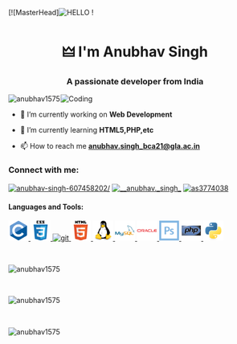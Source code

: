 [![MasterHead]![HELLO !](https://user-images.githubusercontent.com/93158983/166151834-b0f8e037-a07f-4885-8509-7031b5797c9d.gif)

<h1 align="center">🜲 I'm Anubhav Singh</h1>
<h3 align="center">A passionate developer from India</h3>
<img align ="right" alt="Coding" width="400" src="https://camo.githubusercontent.com/cae12fddd9d6982901d82580bdf321d81fb299141098ca1c2d4891870827bf17/68747470733a2f2f6d69726f2e6d656469756d2e636f6d2f6d61782f313336302f302a37513379765349765f7430696f4a2d5a2e676966">

<p align="left"> <img src="https://komarev.com/ghpvc/?username=anubhav1575&label=Profile%20views&color=0e75b6&style=flat" alt="anubhav1575" /> </p>

- 🔭 I’m currently working on **Web Development**

- 🌱 I’m currently learning **HTML5,PHP,etc**

- 📫 How to reach me **anubhav.singh_bca21@gla.ac.in**

<h3 align="left">Connect with me:</h3>
<p align="left">
<a href="https://linkedin.com/in/anubhav-singh-607458202/" target="blank"><img align="center" src="https://raw.githubusercontent.com/rahuldkjain/github-profile-readme-generator/master/src/images/icons/Social/linked-in-alt.svg" alt="anubhav-singh-607458202/" height="30" width="40" /></a>
<a href="https://instagram.com/__anubhav._singh_" target="blank"><img align="center" src="https://raw.githubusercontent.com/rahuldkjain/github-profile-readme-generator/master/src/images/icons/Social/instagram.svg" alt="__anubhav._singh_" height="30" width="40" /></a>
<a href="https://www.hackerrank.com/as3774038" target="blank"><img align="center" src="https://raw.githubusercontent.com/rahuldkjain/github-profile-readme-generator/master/src/images/icons/Social/hackerrank.svg" alt="as3774038" height="30" width="40" /></a>
</p>

<h4 align="left">Languages and Tools:</h4>
<p align="left"> <a href="https://www.cprogramming.com/" target="_blank" rel="noreferrer"> <img src="https://raw.githubusercontent.com/devicons/devicon/master/icons/c/c-original.svg" alt="c" width="40" height="40"/> </a> <a href="https://www.w3schools.com/css/" target="_blank" rel="noreferrer"> <img src="https://raw.githubusercontent.com/devicons/devicon/master/icons/css3/css3-original-wordmark.svg" alt="css3" width="40" height="40"/> </a> <a href="https://git-scm.com/" target="_blank" rel="noreferrer"> <img src="https://www.vectorlogo.zone/logos/git-scm/git-scm-icon.svg" alt="git" width="40" height="40"/> </a> <a href="https://www.w3.org/html/" target="_blank" rel="noreferrer"> <img src="https://raw.githubusercontent.com/devicons/devicon/master/icons/html5/html5-original-wordmark.svg" alt="html5" width="40" height="40"/> </a> <a href="https://www.linux.org/" target="_blank" rel="noreferrer"> <img src="https://raw.githubusercontent.com/devicons/devicon/master/icons/linux/linux-original.svg" alt="linux" width="40" height="40"/> </a> <a href="https://www.mysql.com/" target="_blank" rel="noreferrer"> <img src="https://raw.githubusercontent.com/devicons/devicon/master/icons/mysql/mysql-original-wordmark.svg" alt="mysql" width="40" height="40"/> </a> <a href="https://www.oracle.com/" target="_blank" rel="noreferrer"> <img src="https://raw.githubusercontent.com/devicons/devicon/master/icons/oracle/oracle-original.svg" alt="oracle" width="40" height="40"/> </a> <a href="https://www.photoshop.com/en" target="_blank" rel="noreferrer"> <img src="https://raw.githubusercontent.com/devicons/devicon/master/icons/photoshop/photoshop-line.svg" alt="photoshop" width="40" height="40"/> </a> <a href="https://www.php.net" target="_blank" rel="noreferrer"> <img src="https://raw.githubusercontent.com/devicons/devicon/master/icons/php/php-original.svg" alt="php" width="40" height="40"/> </a> <a href="https://www.python.org" target="_blank" rel="noreferrer"> <img src="https://raw.githubusercontent.com/devicons/devicon/master/icons/python/python-original.svg" alt="python" width="40" height="40"/> </a> </p>
&nbsp;&nbsp;&nbsp;&nbsp;&nbsp;
<p>
  &nbsp;&nbsp;&nbsp;&nbsp;&nbsp;<img align="left" src="https://github-readme-stats.vercel.app/api/top-langs?username=anubhav1575&show_icons=true&locale=en&layout=compact" alt="anubhav1575" /></p>
<p>
  </p>&nbsp;&nbsp;&nbsp;&nbsp;&nbsp;
<p>&nbsp;&nbsp;&nbsp;&nbsp;&nbsp;&nbsp;<img align="left" src="https://github-readme-stats.vercel.app/api?username=anubhav1575&show_icons=true&locale=en" alt="anubhav1575" /></p>
&nbsp;&nbsp;&nbsp;&nbsp;&nbsp;
<p>
 <img align="center" src="https://github-readme-streak-stats.herokuapp.com/?user=anubhav1575&" alt="anubhav1575" /></p>
<p>
  </p>




